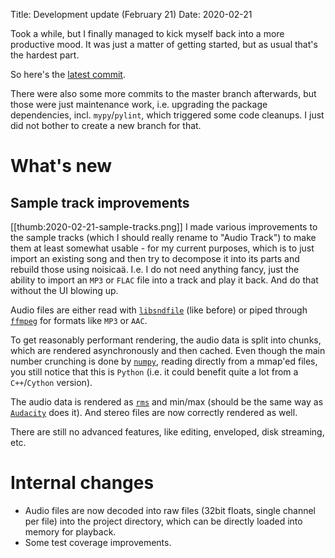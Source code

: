 Title: Development update (February 21)
Date: 2020-02-21

Took a while, but I finally managed to kick myself back into a more productive mood. It was just a
matter of getting started, but as usual that's the hardest part.

So here's the [latest commit](https://github.com/odahoda/noisicaa/commit/eb2abe9cb0ed85cf0adae5baeeecb2147153f27b).

There were also some more commits to the master branch afterwards, but those were just maintenance
work, i.e. upgrading the package dependencies, incl. `mypy`/`pylint`, which triggered some code
cleanups. I just did not bother to create a new branch for that.

# What's new

## Sample track improvements

[[thumb:2020-02-21-sample-tracks.png]] I made various improvements to the sample tracks (which I
should really rename to "Audio Track") to make them at least somewhat usable - for my current
purposes, which is to just import an existing song and then try to decompose it into its parts and
rebuild those using noisicaä. I.e. I do not need anything fancy, just the ability to import an `MP3`
or `FLAC` file into a track and play it back. And do that without the UI blowing up.

Audio files are either read with [`libsndfile`](http://www.mega-nerd.com/libsndfile/) (like before)
or piped through [`ffmpeg`](https://www.ffmpeg.org/) for formats like `MP3` or `AAC`.

To get reasonably performant rendering, the audio data is split into chunks, which are rendered
asynchronously and then cached. Even though the main number crunching is done by
[`numpy`](https://numpy.org/), reading directly from a mmap'ed files, you still notice that this is
`Python` (i.e. it could benefit quite a lot from a `C++`/`Cython` version).

The audio data is rendered as [`rms`](https://en.wikipedia.org/wiki/Root_mean_square) and min/max
(should be the same way as [`Audacity`](https://www.audacityteam.org/) does it). And stereo files
are now correctly rendered as well.

There are still no advanced features, like editing, enveloped, disk streaming, etc.

# Internal changes

* Audio files are now decoded into raw files (32bit floats, single channel per file) into the
  project directory, which can be directly loaded into memory for playback.
* Some test coverage improvements.
